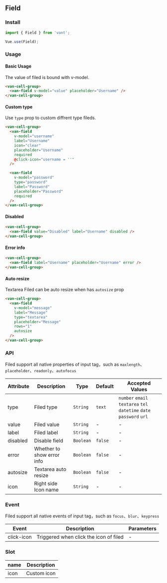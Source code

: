 ## Field

### Install
``` javascript
import { Field } from 'vant';

Vue.use(Field);
```

### Usage

#### Basic Usage
The value of filed is bound with v-model.

```html
<van-cell-group>
  <van-field v-model="value" placeholder="Username" />
</van-cell-group>
```

#### Custom type
Use `type` prop to custom diffrent type fileds.

```html
<van-cell-group>
  <van-field
    v-model="username"
    label="Username"
    icon="clear"
    placeholder="Username"
    required
    @click-icon="username = ''"
  />

  <van-field
    v-model="password"
    type="password"
    label="Password"
    placeholder="Password"
    required
  />
</van-cell-group>
```

#### Disabled

```html
<van-cell-group>
  <van-field value="Disabled" label="Username" disabled />
</van-cell-group>
```

#### Error info

```html
<van-cell-group>
  <van-field label="Username" placeholder="Username" error />
</van-cell-group>
```

#### Auto resize
Textarea Filed can be auto resize when has `autosize` prop

```html
<van-cell-group>
  <van-field
    v-model="message"
    label="Message"
    type="textarea"
    placeholder="Message"
    rows="1"
    autosize
  />
</van-cell-group>
```

### API
Filed support all native properties of input tag，such as `maxlength`、`placeholder`、`readonly`、`autofocus`

| Attribute | Description | Type | Default | Accepted Values |
|-----------|-----------|-----------|-------------|-------------|
| type | Filed type | `String` | `text` | `number` `email` `textarea` `tel` `datetime` `date` `password` `url` |
| value | Filed value | `String` | - | - |
| label | Filed label | `String` | - | - |
| disabled | Disable field | `Boolean` | `false` | - |
| error | Whether to show error info | `Boolean` | `false` | - |
| autosize | Textarea auto resize | `Boolean` | `false` | - |
| icon | Right side Icon name | `String` | - | - |

### Event
Filed support all native events of input tag，such as `focus`、`blur`、`keypress`

| Event | Description | Parameters |
|-----------|-----------|-----------|
| click-icon | Triggered when click the icon of filed | - |

### Slot

| name | Description |
|-----------|-----------|
| icon | Custom icon |
